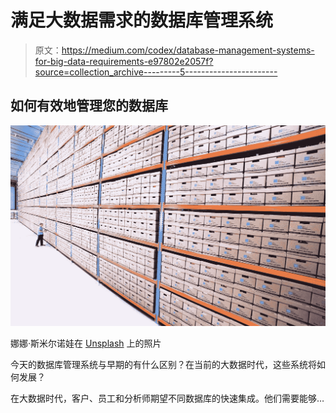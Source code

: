 # 满足大数据需求的数据库管理系统

> 原文：<https://medium.com/codex/database-management-systems-for-big-data-requirements-e97802e2057f?source=collection_archive---------5----------------------->

## 如何有效地管理您的数据库

![](img/fa8a402b2016b2f01f1e12cc94488827.png)

娜娜·斯米尔诺娃在 [Unsplash](https://unsplash.com/s/photos/data-management?utm_source=unsplash&utm_medium=referral&utm_content=creditCopyText) 上的照片

今天的数据库管理系统与早期的有什么区别？在当前的大数据时代，这些系统将如何发展？

在大数据时代，客户、员工和分析师期望不同数据库的快速集成。他们需要能够…